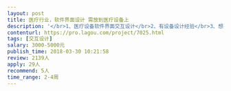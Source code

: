 ```yaml
---                
layout: post       
title: 医疗行业，软件界面设计 需放到医疗设备上           
description: '</br>1、医疗设备软件界面交互设计</br>2、有设备设计经验</br>3、想要达到半透的效果</br>'     
contenturl: https://pro.lagou.com/project/7025.html      
tags: [交互设计]            
salary: 3000-5000元          
publish_time: 2018-03-30 10:21:58         
review: 2139人                   
apply: 29人                   
recommend: 5人                   
time_range: 2-4周              
---                 
```

